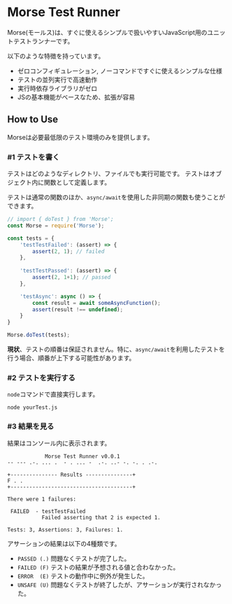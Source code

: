 # Morse Test Runner

Morse(モールス)は、すぐに使えるシンプルで扱いやすいJavaScript用のユニットテストランナーです。

以下のような特徴を持っています。
* ゼロコンフィギュレーション, ノーコマンドですぐに使えるシンプルな仕様
* テストの並列実行で高速動作
* 実行時依存ライブラリがゼロ
* JSの基本機能がベースなため、拡張が容易

## How to Use
Morseは必要最低限のテスト環境のみを提供します。

### #1 テストを書く
テストはどのようなディレクトリ、ファイルでも実行可能です。
テストはオブジェクト内に関数として定義します。

テストは通常の関数のほか、`async/await`を使用した非同期の関数も使うことができます。

```javascript
// import { doTest } from 'Morse';
const Morse = require('Morse');

const tests = {
    'testTestFailed': (assert) => {
        assert(2, 1); // failed
    },
    
    'testTestPassed': (assert) => {
        assert(2, 1+1); // passed
    },

    'testAsync': async () => {
        const result = await someAsyncFunction();
        assert(result !== undefined);
    }
}

Morse.doTest(tests);
```

**現状**、テストの順番は保証されません。特に、`async/await`を利用したテストを行う場合、順番が上下する可能性があります。

### #2 テストを実行する
`node`コマンドで直接実行します。

```
node yourTest.js
```

### #3 結果を見る
結果はコンソール内に表示されます。

```
            Morse Test Runner v0.0.1
-- --- .-. ... .  - . ... -  .-. ..- -. -. . .-.

+--------------- Results ---------------+
F . .
+---------------------------------------+

There were 1 failures:

 FAILED  - testTestFailed
           Failed asserting that 2 is expected 1.

Tests: 3, Assertions: 3, Failures: 1.
```

アサーションの結果は以下の4種類です。
* `PASSED (.)` 問題なくテストが完了した。
* `FAILED (F)` テストの結果が予想される値と合わなかった。
* `ERROR  (E)` テストの動作中に例外が発生した。
* `UNSAFE (U)` 問題なくテストが終了したが、アサーションが実行されなかった。
